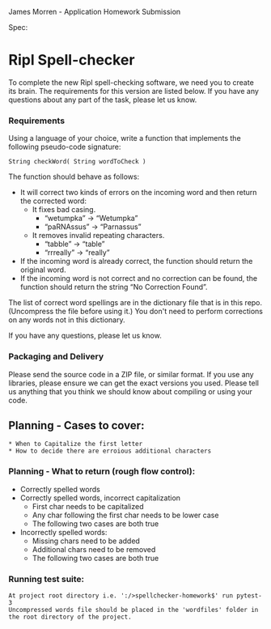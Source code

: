 James Morren - Application Homework Submission

Spec:
# Ripl Spell-checker

To complete the new Ripl spell-checking software, we need you to create its brain. The requirements for this version are listed below. If you have any questions about any part of the task, please let us know.

### Requirements

Using a language of your choice, write a function that implements the following pseudo-code signature:

`String checkWord( String wordToCheck )`

The function should behave as follows:
* It will correct two kinds of errors on the incoming word and then return the corrected word:
    * It fixes bad casing.
        * “wetumpka” → “Wetumpka”
        * “paRNAssus” → “Parnassus”
    * It removes invalid repeating characters.
        * “tabble” → “table”
        * “rrreally” → “really”
* If the incoming word is already correct, the function should return the original word.
* If the incoming word is not correct and no correction can be found, the function should return the string “No Correction Found”.

The list of correct word spellings are in the dictionary file that is in this repo. (Uncompress the file before using it.) You don't need to perform corrections on any words not in this dictionary.

If you have any questions, please let us know.

### Packaging and Delivery

Please send the source code in a ZIP file, or similar format. If you use any libraries, please ensure we can get the exact versions you used. Please tell us anything that you think we should know about compiling or using your code.


## Planning - Cases to cover:
	* When to Capitalize the first letter
	* How to decide there are erroious additional characters

### Planning - What to return (rough flow control):
* Correctly spelled words
* Correctly spelled words, incorrect capitalization
	* First char needs to be capitalized
	* Any char following the first char needs to be lower case
	* The following two cases are both true
* Incorrectly spelled words:
	* Missing chars need to be added
	* Additional chars need to be removed
	* The following two cases are both true

### Running test suite:
	At project root directory i.e. ':/>spellchecker-homework$' run pytest-3
	Uncompressed words file should be placed in the 'wordfiles' folder in the root directory of the project.

